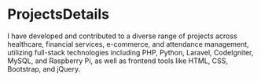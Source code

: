 # ProjectsDetails
I have developed and contributed to a diverse range of projects across healthcare, financial services, e-commerce, and attendance management, utilizing full-stack technologies including PHP, Python, Laravel, CodeIgniter, MySQL, and Raspberry Pi, as well as frontend tools like HTML, CSS, Bootstrap, and jQuery.
